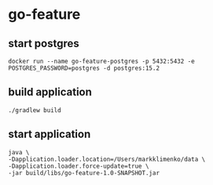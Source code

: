 # go-feature

## start postgres
```
docker run --name go-feature-postgres -p 5432:5432 -e POSTGRES_PASSWORD=postgres -d postgres:15.2
```

## build application
```
./gradlew build
```

## start application
```
java \
-Dapplication.loader.location=/Users/markklimenko/data \
-Dapplication.loader.force-update=true \
-jar build/libs/go-feature-1.0-SNAPSHOT.jar
```